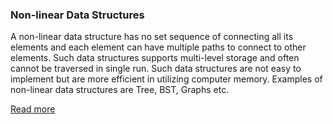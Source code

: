 ### Non-linear Data Structures

A non-linear data structure has no set sequence of connecting all its elements and each element can have multiple paths to connect to other elements. Such data structures supports multi-level storage and often cannot be traversed in single run. Such data structures are not easy to implement but are more efficient in utilizing computer memory. Examples of non-linear data structures are Tree, BST, Graphs etc.


[Read more](https://www.geeksforgeeks.org/difference-between-linear-and-non-linear-data-structures/)